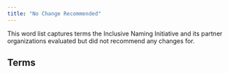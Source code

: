 ```yaml
---
title: "No Change Recommended"
---
```


This word list captures terms the Inclusive Naming Initiative and its partner organizations evaluated but did not recommend any changes for. 

## Terms
